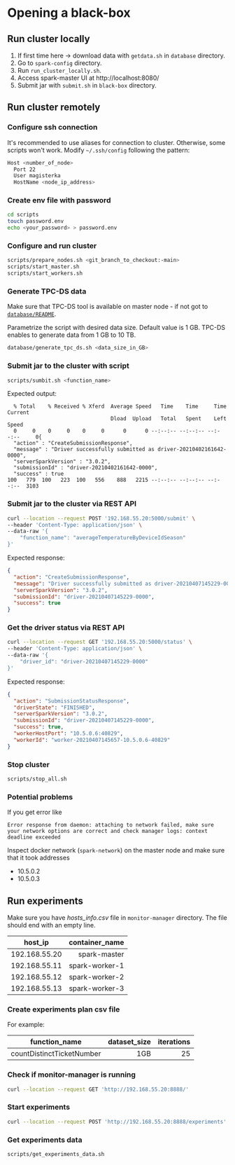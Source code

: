 # Opening a black-box

## Run cluster locally

1. If first time here -> download data with `getdata.sh` in `database` directory.
2. Go to `spark-config` directory.
4. Run `run_cluster_locally.sh`.
4. Access spark-master UI at http://localhost:8080/
5. Submit jar with `submit.sh` in `black-box` directory.

## Run cluster remotely

### Configure ssh connection

It's recommended to use aliases for connection to cluster. Otherwise, some scripts won't work. Modify `~/.ssh/config`
following the pattern:

```bash
Host <number_of_node>
  Port 22
  User magisterka
  HostName <node_ip_address>
```

### Create env file with password

```bash
cd scripts
touch password.env
echo <your_password> > password.env
```

### Configure and run cluster

```bash
scripts/prepare_nodes.sh <git_branch_to_checkout:-main>
scripts/start_master.sh
scripts/start_workers.sh
```

### Generate TPC-DS data

Make sure that TPC-DS tool is available on master node - if not got
to [`database/README`](https://github.com/pientaa/opening-black-box/tree/tpc-ds/database#setup-tpc-ds).

Parametrize the script with desired data size. Default value is 1 GB. TPC-DS enables to generate data from 1 GB to 10
TB.

```bash
database/generate_tpc_ds.sh <data_size_in_GB>
```

### Submit jar to the cluster with script

```bash
scripts/sumbit.sh <function_name>
```

Expected output:

```
  % Total    % Received % Xferd  Average Speed   Time    Time     Time  Current
                                 Dload  Upload   Total   Spent    Left  Speed
  0     0    0     0    0     0      0      0 --:--:-- --:--:-- --:--:--     0{
  "action" : "CreateSubmissionResponse",
  "message" : "Driver successfully submitted as driver-20210402161642-0000",
  "serverSparkVersion" : "3.0.2",
  "submissionId" : "driver-20210402161642-0000",
  "success" : true
100   779  100   223  100   556    888   2215 --:--:-- --:--:-- --:--:--  3103
```

### Submit jar to the cluster via REST API

```bash
curl --location --request POST '192.168.55.20:5000/submit' \
--header 'Content-Type: application/json' \
--data-raw '{
    "function_name": "averageTemperatureByDeviceIdSeason"
}'
```

Expected response:

```json
{
  "action": "CreateSubmissionResponse",
  "message": "Driver successfully submitted as driver-20210407145229-0000",
  "serverSparkVersion": "3.0.2",
  "submissionId": "driver-20210407145229-0000",
  "success": true
}
```

### Get the driver status via REST API

```bash
curl --location --request GET '192.168.55.20:5000/status' \
--header 'Content-Type: application/json' \
--data-raw '{
    "driver_id": "driver-20210407145229-0000"
}'
```

Expected response:

```json
{
  "action": "SubmissionStatusResponse",
  "driverState": "FINISHED",
  "serverSparkVersion": "3.0.2",
  "submissionId": "driver-20210407145229-0000",
  "success": true,
  "workerHostPort": "10.5.0.6:40829",
  "workerId": "worker-20210407145657-10.5.0.6-40829"
}
```

### Stop cluster

```bash
scripts/stop_all.sh
```

### Potential problems

If you get error like

```
Error response from daemon: attaching to network failed, make sure your network options are correct and check manager logs: context deadline exceeded
```

Inspect docker network (`spark-network`) on the master node and make sure that it took addresses

- 10.5.0.2
- 10.5.0.3

## Run experiments

Make sure you have _hosts_info.csv_ file in `monitor-manager` directory. The file should end with an empty line.

| host_ip              | container_name   |
|:--------------------------:| ------------:|
| 192.168.55.20  | spark-master  |
| 192.168.55.11  | spark-worker-1  |
| 192.168.55.12  | spark-worker-2  |
| 192.168.55.13  | spark-worker-3  |

### Create experiments plan csv file

For example:

| function_name              | dataset_size   | iterations |
|:--------------------------:| ------------:|  ------------:|
| countDistinctTicketNumber  | 1GB  | 25 |

### Check if monitor-manager is running

```bash
curl --location --request GET 'http://192.168.55.20:8888/'
```

### Start experiments

```bash
curl --location --request POST 'http://192.168.55.20:8888/experiments'
```

### Get experiments data

```bash
scripts/get_experiments_data.sh 
```